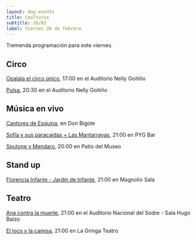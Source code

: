```yaml
---
layout: day-events
title: Coolturus
subtitle: 26/02
label: Viernes 26 de febrero
---
```

Tremenda programación para este viernes.

## Circo

[Opalala el circo único](https://www.tickantel.com.uy/inicio/espectaculo/40009534/espectaculo/Opalal%C3%A1%20-%20El%20Circo%20%C3%BAnico?1), 17:00 en el Auditorio Nelly Goitiño

[Pulsa](http://www.auditorionellygoitiño.gub.uy/index.php/programacion/item/pulsa.html), 20:30 en el Auditorio Nelly Goitiño

## Música en vivo

[Cantores de Esquina](https://instagram.com/restaurantedonbigote?igshid=164zq44egnbtq), en Don Bigote

[Sofía y sus paracaídas + Las Mantarrayas](https://instagram.com/pygbar?igshid=v0vxh7zot18p), 21:00 en PYG Bar

[Sputone y Mendaro](https://www.instagram.com/saladelmuseo/), 20:00 en Patio del Museo

## Stand up

[Florencia Infante - Jardín de Infante](https://magnoliosala.uy/evento/jardin-de-infante), 21:00 en Magnolio Sala

## Teatro

[Ana contra la muerte](https://www.tickantel.com.uy/inicio/espectaculo/40009531/espectaculo/Ana%20contra%20la%20muerte?2), 21:00 en el Auditorio Nacional del Sodre - Sala Hugo Balzo

[El loco y la camisa](https://www.instagram.com/lagringateatro/?hl=es), 21:00 en La Gringa Teatro
